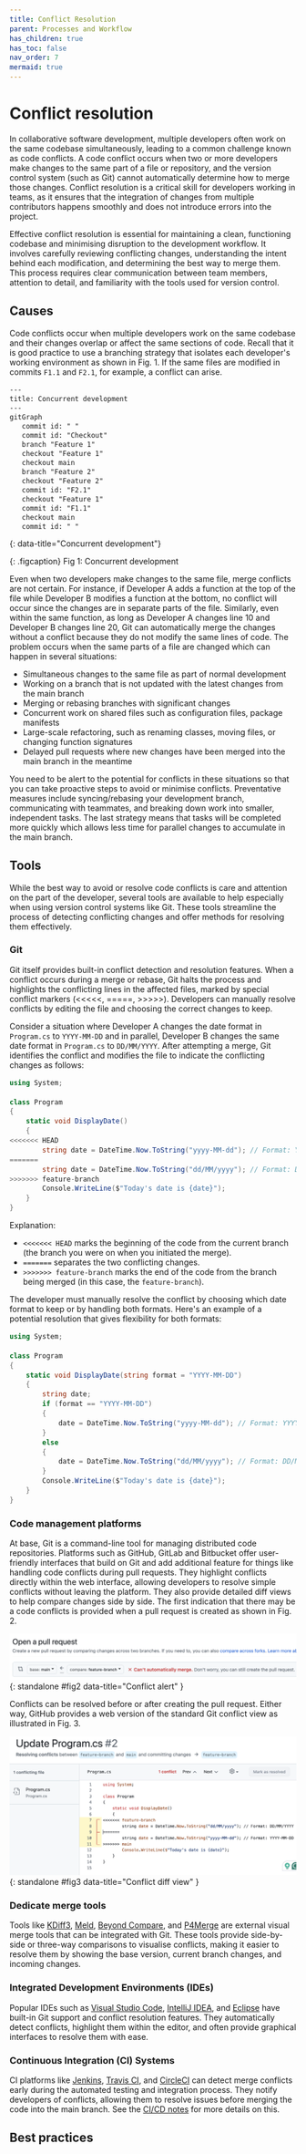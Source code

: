 ```yaml
---
title: Conflict Resolution
parent: Processes and Workflow
has_children: true
has_toc: false
nav_order: 7
mermaid: true
---
```


# Conflict resolution

In collaborative software development, multiple developers often work on the same codebase 
simultaneously, leading to a common challenge known as code conflicts. A code conflict occurs 
when two or more developers make changes to the same part of a file or repository, and the 
version control system (such as Git) cannot automatically determine how to merge those changes. 
Conflict resolution is a critical skill for developers working in teams, as it ensures that the 
integration of changes from multiple contributors happens smoothly and does not introduce errors 
into the project.

Effective conflict resolution is essential for maintaining a clean, functioning codebase and 
minimising disruption to the development workflow. It involves carefully reviewing conflicting 
changes, understanding the intent behind each modification, and determining the best way to 
merge them. This process requires clear communication between team members, attention to detail, 
and familiarity with the tools used for version control.

## Causes

Code conflicts occur when multiple developers work on the same codebase and their changes overlap 
or affect the same sections of code. Recall that it is good practice to use a branching strategy
that isolates each developer's working environment as shown in Fig. 1. If the same files are 
modified in commits `F1.1` and `F2.1`, for example, a conflict can arise.

``` mermaid
---
title: Concurrent development
---
gitGraph
   commit id: " "
   commit id: "Checkout"
   branch "Feature 1"
   checkout "Feature 1"
   checkout main
   branch "Feature 2"
   checkout "Feature 2"
   commit id: "F2.1"
   checkout "Feature 1"
   commit id: "F1.1"
   checkout main
   commit id: " "
```
{: data-title="Concurrent development"}

{: .figcaption}
Fig 1: Concurrent development

Even when two developers make changes to the same file, merge conflicts are not certain. For 
instance, if Developer A adds a function at the top of the file while Developer B modifies a 
function at the bottom, no conflict will occur since the changes are in separate parts of the 
file. Similarly, even within the same function, as long as Developer A changes line 10 and 
Developer B changes line 20, Git can automatically merge the changes without a conflict because 
they do not modify the same lines of code. The problem occurs when the same parts of a file are
changed which can happen in several situations:

* Simultaneous changes to the same file as part of normal development
* Working on a branch that is not updated with the latest changes from the main branch
* Merging or rebasing branches with significant changes
* Concurrent work on shared files such as configuration files, package manifests
* Large-scale refactoring, such as renaming classes, moving files, or changing function signatures
* Delayed pull requests where new changes have been merged into the main branch in the meantime

You need to be alert to the potential for conflicts in these situations so that you can take 
proactive steps to avoid or minimise conflicts. Preventative measures include syncing/rebasing 
your development branch, communicating with teammates, and breaking down work into smaller, 
independent tasks. The last strategy means that tasks will be completed more quickly which allows
less time for parallel changes to accumulate in the main branch.

## Tools

While the best way to avoid or resolve code conflicts is care and attention on the part of the
developer, several tools are available to help especially when using version control systems like 
Git. These tools streamline the process of detecting conflicting changes and offer methods for 
resolving them effectively.

### Git

Git itself provides built-in conflict detection and resolution features. When a conflict occurs 
during a merge or rebase, Git halts the process and highlights the conflicting lines in the 
affected files, marked by special conflict markers (<<<<<, =====, >>>>>). Developers can manually 
resolve conflicts by editing the file and choosing the correct changes to keep.

Consider a situation where Developer A changes the date format in `Program.cs` to `YYYY-MM-DD`
and in parallel, Developer B changes the same date format in `Program.cs` to `DD/MM/YYYY`. After 
attempting a merge, Git identifies the conflict and modifies the file to indicate the conflicting 
changes as follows:

```c#
using System;

class Program
{
    static void DisplayDate()
    {
<<<<<<< HEAD
        string date = DateTime.Now.ToString("yyyy-MM-dd"); // Format: YYYY-MM-DD
=======
        string date = DateTime.Now.ToString("dd/MM/yyyy"); // Format: DD/MM/YYYY
>>>>>>> feature-branch
        Console.WriteLine($"Today's date is {date}");
    }
}
```

Explanation:

* `<<<<<<< HEAD` marks the beginning of the code from the current branch (the branch you were on 
  when you initiated the merge).
* `=======` separates the two conflicting changes.
* `>>>>>>> feature-branch` marks the end of the code from the branch being merged (in this case, 
  the `feature-branch`).

The developer must manually resolve the conflict by choosing which date format to keep or by 
handling both formats. Here's an example of a potential resolution that gives flexibility for 
both formats:

```c#
using System;

class Program
{
    static void DisplayDate(string format = "YYYY-MM-DD")
    {
        string date;
        if (format == "YYYY-MM-DD")
        {
            date = DateTime.Now.ToString("yyyy-MM-dd"); // Format: YYYY-MM-DD
        }
        else
        {
            date = DateTime.Now.ToString("dd/MM/yyyy"); // Format: DD/MM/YYYY
        }
        Console.WriteLine($"Today's date is {date}");
    }
}
```

### Code management platforms

At base, Git is a command-line tool for managing distributed code repositories. Platforms such 
as GitHub, GitLab and Bitbucket offer user-friendly interfaces that build on Git and add 
additional feature for things like handling code conflicts during pull requests. They highlight 
conflicts directly within the web interface, allowing developers to resolve simple conflicts 
without leaving the platform. They also provide detailed diff views to help compare changes side 
by side. The first indication that there may be a code conflicts is provided when a pull request
is created as shown in Fig. 2.

![Fig. 2. Conflict alert](images/conflict_pr.png){: standalone #fig2 data-title="Conflict alert" }

Conflicts can be resolved before or after creating the pull request. Either way, GitHub provides
a web version of the standard Git conflict view as illustrated in Fig. 3.

![Fig. 3. Conflict diff view](images/conflict_diff.png){: standalone #fig3 data-title="Conflict diff view" }

### Dedicate merge tools

Tools like [KDiff3](https://kdiff3.sourceforge.net/), [Meld](https://meldmerge.org/), 
[Beyond Compare](https://www.scootersoftware.com/home), and 
[P4Merge](https://www.perforce.com/products/helix-core-apps/merge-diff-tool-p4merge) are 
external visual merge tools that can be integrated with Git. These tools provide side-by-side or 
three-way comparisons to visualise conflicts, making it easier to resolve them by showing the 
base version, current branch changes, and incoming changes.

### Integrated Development Environments (IDEs)

Popular IDEs such as [Visual Studio Code](https://code.visualstudio.com/docs/sourcecontrol/overview), 
[IntelliJ IDEA](https://www.jetbrains.com/help/idea/comparing-files-and-folders.html), and 
[Eclipse](https://help.eclipse.org/latest/index.jsp?topic=%2Forg.eclipse.platform.doc.user%2Ftasks%2Ftasks-113b.htm) 
have built-in Git support and conflict resolution features. They automatically detect conflicts, 
highlight them within the editor, and often provide graphical interfaces to resolve them with ease.

### Continuous Integration (CI) Systems

CI platforms like [Jenkins](https://www.jenkins.io/), [Travis CI](https://www.travis-ci.com/), 
and [CircleCI](https://circleci.com/) can detect merge conflicts early during the automated 
testing and integration process. They notify developers of conflicts, allowing them to resolve 
issues before merging the code into the main branch. See the [CI/CD notes](../unit6_ci_cd) for
more details on this.

## Best practices

